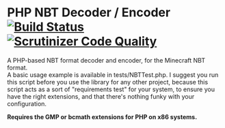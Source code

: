 PHP NBT Decoder / Encoder [![Build Status](https://travis-ci.org/crafting-shards/PHP-NBT-Decoder-Encoder.svg?branch=master)](https://travis-ci.org/crafting-shards/PHP-NBT-Decoder-Encoder) [![Scrutinizer Code Quality](https://scrutinizer-ci.com/g/crafting-shards/PHP-NBT-Decoder-Encoder/badges/quality-score.png?b=master)](https://scrutinizer-ci.com/g/crafting-shards/PHP-NBT-Decoder-Encoder/?branch=master)
=========================

A PHP-based NBT format decoder and encoder, for the Minecraft NBT format.  
A basic usage example is available in tests/NBTTest.php. I suggest you run this
script before you use the library for any other project, because this script acts
as a sort of "requirements test" for your system, to ensure you have the
right extensions, and that there's nothing funky with your configuration.

**Requires the GMP or bcmath extensions for PHP on x86 systems.**
